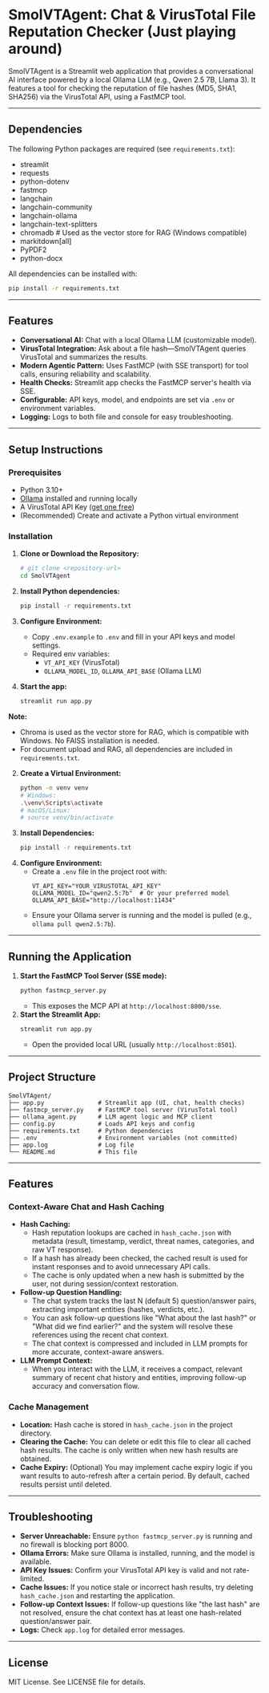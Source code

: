 # SmolVTAgent: Chat & VirusTotal File Reputation Checker (Just playing around)

SmolVTAgent is a Streamlit web application that provides a conversational AI interface powered by a local Ollama LLM (e.g., Qwen 2.5 7B, Llama 3). It features a tool for checking the reputation of file hashes (MD5, SHA1, SHA256) via the VirusTotal API, using a FastMCP tool.

---

## Dependencies

The following Python packages are required (see `requirements.txt`):

- streamlit
- requests
- python-dotenv
- fastmcp
- langchain
- langchain-community
- langchain-ollama
- langchain-text-splitters
- chromadb  # Used as the vector store for RAG (Windows compatible)
- markitdown[all]
- PyPDF2
- python-docx

All dependencies can be installed with:
```sh
pip install -r requirements.txt
```

---

## Features

- **Conversational AI:** Chat with a local Ollama LLM (customizable model).
- **VirusTotal Integration:** Ask about a file hash—SmolVTAgent queries VirusTotal and summarizes the results.
- **Modern Agentic Pattern:** Uses FastMCP (with SSE transport) for tool calls, ensuring reliability and scalability.
- **Health Checks:** Streamlit app checks the FastMCP server's health via SSE.
- **Configurable:** API keys, model, and endpoints are set via `.env` or environment variables.
- **Logging:** Logs to both file and console for easy troubleshooting.

---

## Setup Instructions

### Prerequisites
- Python 3.10+
- [Ollama](https://ollama.com/) installed and running locally
- A VirusTotal API Key ([get one free](https://www.virustotal.com/))
- (Recommended) Create and activate a Python virtual environment

### Installation
1. **Clone or Download the Repository:**
    ```sh
    # git clone <repository-url>
    cd SmolVTAgent
    ```

2. **Install Python dependencies:**
    ```sh
    pip install -r requirements.txt
    ```

3. **Configure Environment:**
    - Copy `.env.example` to `.env` and fill in your API keys and model settings.
    - Required env variables:
        - `VT_API_KEY` (VirusTotal)
        - `OLLAMA_MODEL_ID`, `OLLAMA_API_BASE` (Ollama LLM)

4. **Start the app:**
    ```sh
    streamlit run app.py
    ```

**Note:**
- Chroma is used as the vector store for RAG, which is compatible with Windows. No FAISS installation is needed.
- For document upload and RAG, all dependencies are included in `requirements.txt`.
2. **Create a Virtual Environment:**
    ```sh
    python -m venv venv
    # Windows:
    .\venv\Scripts\activate
    # macOS/Linux:
    # source venv/bin/activate
    ```
3. **Install Dependencies:**
    ```sh
    pip install -r requirements.txt
    ```
4. **Configure Environment:**
    - Create a `.env` file in the project root with:
      ```env
      VT_API_KEY="YOUR_VIRUSTOTAL_API_KEY"
      OLLAMA_MODEL_ID="qwen2.5:7b"  # Or your preferred model
      OLLAMA_API_BASE="http://localhost:11434"
      ```
    - Ensure your Ollama server is running and the model is pulled (e.g., `ollama pull qwen2.5:7b`).

---

## Running the Application

1. **Start the FastMCP Tool Server (SSE mode):**
    ```sh
    python fastmcp_server.py
    ```
    - This exposes the MCP API at `http://localhost:8000/sse`.
2. **Start the Streamlit App:**
    ```sh
    streamlit run app.py
    ```
    - Open the provided local URL (usually `http://localhost:8501`).

---

## Project Structure

```
SmolVTAgent/
├── app.py               # Streamlit app (UI, chat, health checks)
├── fastmcp_server.py    # FastMCP tool server (VirusTotal tool)
├── ollama_agent.py      # LLM agent logic and MCP client
├── config.py            # Loads API keys and config
├── requirements.txt     # Python dependencies
├── .env                 # Environment variables (not committed)
├── app.log              # Log file
└── README.md            # This file
```

---

## Features

### Context-Aware Chat and Hash Caching
- **Hash Caching:**
  - Hash reputation lookups are cached in `hash_cache.json` with metadata (result, timestamp, verdict, threat names, categories, and raw VT response).
  - If a hash has already been checked, the cached result is used for instant responses and to avoid unnecessary API calls.
  - The cache is only updated when a new hash is submitted by the user, not during session/context restoration.
- **Follow-up Question Handling:**
  - The chat system tracks the last N (default 5) question/answer pairs, extracting important entities (hashes, verdicts, etc.).
  - You can ask follow-up questions like "What about the last hash?" or "What did we find earlier?" and the system will resolve these references using the recent chat context.
  - The chat context is compressed and included in LLM prompts for more accurate, context-aware answers.
- **LLM Prompt Context:**
  - When you interact with the LLM, it receives a compact, relevant summary of recent chat history and entities, improving follow-up accuracy and conversation flow.

### Cache Management
- **Location:** Hash cache is stored in `hash_cache.json` in the project directory.
- **Clearing the Cache:** You can delete or edit this file to clear all cached hash results. The cache is only written when new hash results are obtained.
- **Cache Expiry:** (Optional) You may implement cache expiry logic if you want results to auto-refresh after a certain period. By default, cached results persist until deleted.

---

## Troubleshooting
- **Server Unreachable:** Ensure `python fastmcp_server.py` is running and no firewall is blocking port 8000.
- **Ollama Errors:** Make sure Ollama is installed, running, and the model is available.
- **API Key Issues:** Confirm your VirusTotal API key is valid and not rate-limited.
- **Cache Issues:** If you notice stale or incorrect hash results, try deleting `hash_cache.json` and restarting the application.
- **Follow-up Context Issues:** If follow-up questions like "the last hash" are not resolved, ensure the chat context has at least one hash-related question/answer pair.
- **Logs:** Check `app.log` for detailed error messages.

---

## License
MIT License. See LICENSE file for details.
